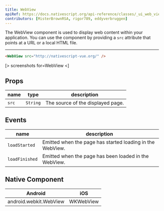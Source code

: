 ```yaml
---
title: WebView
apiRef: https://docs.nativescript.org/api-reference/classes/_ui_web_view_.webview
contributors: [MisterBrownRSA, rigor789, eddyverbruggen]
---
```


The WebView component is used to display web content within your application. 
You can use the component by providing a `src` attribute that points at a URL or a local HTML file.

---

```html
<WebView src="http://nativescript-vue.org/" />
```

[> screenshots for=WebView <]

## Props

| name | type | description |
|------|------|-------------|
| `src` | `String` | The source of the displayed page.

## Events

| name | description |
|------|-------------|
| `loadStarted`| Emitted when the page has started loading in the WebView.
| `loadFinished`| Emitted when the page has been loaded in the WebView.

## Native Component
| Android | iOS |
|---------|-----|
| android.webkit.WebView | WKWebView
